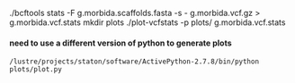 ./bcftools stats -F g.morbida.scaffolds.fasta -s - g.morbida.vcf.gz > g.morbida.vcf.stats
mkdir plots
./plot-vcfstats -p plots/ g.morbida.vcf.stats 
#### need to use a different version of python to generate plots
```
/lustre/projects/staton/software/ActivePython-2.7.8/bin/python plots/plot.py
```

